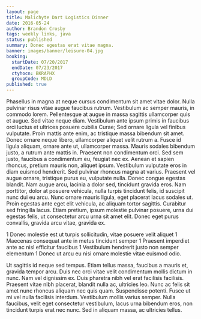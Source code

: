 ```yaml
---
layout: page
title: Malichyte Dart Logistics Dinner
date: 2016-05-24
author: Brandon Crosby
tags: weekly links, java
status: published
summary: Donec egestas erat vitae magna.
banner: images/banner/leisure-04.jpg
booking:
  startDate: 07/20/2017
  endDate: 07/23/2017
  ctyhocn: BKRAPHX
  groupCode: MDLD
published: true
---
```

Phasellus in magna at neque cursus condimentum sit amet vitae dolor. Nulla pulvinar risus vitae augue faucibus rutrum. Vestibulum ac semper mauris, in commodo lorem. Pellentesque at augue in massa sagittis ullamcorper quis et augue. Sed vitae neque diam. Vestibulum ante ipsum primis in faucibus orci luctus et ultrices posuere cubilia Curae; Sed ornare ligula vel finibus vulputate. Proin mattis ante enim, ac tristique massa bibendum sit amet. Donec ornare neque libero, ullamcorper aliquet velit rutrum a. Fusce id ligula aliquam, ornare ante ut, ullamcorper massa. Mauris sodales bibendum justo, a rutrum ante mattis in. Praesent non condimentum orci. Sed sem justo, faucibus a condimentum eu, feugiat nec ex. Aenean et sapien rhoncus, pretium mauris non, aliquet ipsum. Vestibulum vulputate eros in diam euismod hendrerit.
Sed pulvinar rhoncus magna at varius. Praesent vel augue ornare, tristique purus eu, vulputate nulla. Donec congue egestas blandit. Nam augue arcu, lacinia a dolor sed, tincidunt gravida eros. Nam porttitor, dolor at posuere vehicula, nulla turpis tincidunt felis, id suscipit nunc dui eu arcu. Nunc ornare mauris ligula, eget placerat lacus sodales ut. Proin egestas ante eget elit vehicula, ac aliquam tortor sagittis. Curabitur sed fringilla lacus. Etiam pretium, ipsum molestie pulvinar posuere, urna dui egestas felis, ut consectetur arcu urna sit amet elit. Donec eget purus convallis, gravida arcu vitae, gravida ex.

1 Donec molestie est ut turpis sollicitudin, vitae posuere velit aliquet
1 Maecenas consequat ante in metus tincidunt semper
1 Praesent imperdiet ante ac nisl efficitur faucibus
1 Vestibulum hendrerit justo non semper elementum
1 Donec ut arcu eu nisi ornare molestie vitae euismod odio.

Ut sagittis id neque sed tempus. Etiam tellus massa, faucibus a mauris et, gravida tempor arcu. Duis nec orci vitae velit condimentum mollis dictum in nunc. Nam vel dignissim ex. Duis pharetra nibh vel erat facilisis facilisis. Praesent vitae nibh placerat, blandit nulla ac, ultricies leo. Nunc ac felis sit amet nunc rhoncus aliquam nec quis quam. Suspendisse potenti. Fusce ut mi vel nulla facilisis interdum. Vestibulum mollis varius semper. Nulla faucibus, velit eget consectetur vestibulum, lacus urna bibendum eros, non tincidunt turpis erat nec nunc. Sed in aliquam massa, ac ultricies tellus.

